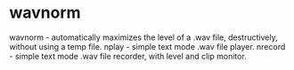 wavnorm
=======

wavnorm - automatically maximizes the level of a .wav file, destructively, without using a temp file. nplay - simple text mode .wav file player. nrecord - simple text mode .wav file recorder, with level and clip monitor.

